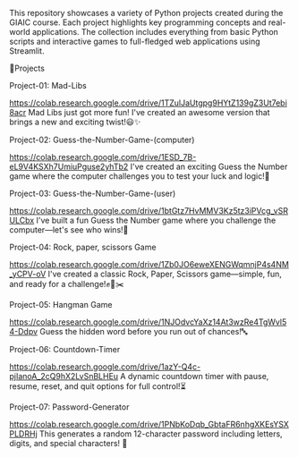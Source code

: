 This repository showcases a variety of Python projects created during the GIAIC course. Each project highlights key programming concepts and real-world applications. The collection includes everything from basic Python scripts and interactive games to full-fledged web applications using Streamlit.

📜Projects

Project-01: Mad-Libs

https://colab.research.google.com/drive/1TZulJaUtgpg9HYtZ139gZ3Ut7ebi8acr
Mad Libs just got more fun! I've created an awesome version that brings a new and exciting twist!😃✨

Project-02: Guess-the-Number-Game-(computer)

https://colab.research.google.com/drive/1ESD_7B-eL9V4KSXh7UmiuPguse2yhTb2
I've created an exciting Guess the Number game where the computer challenges you to test your luck and logic!🎯

Project-03: Guess-the-Number-Game-(user)

https://colab.research.google.com/drive/1btGtz7HvMMV3Kz5tz3iPVcg_vSRULCbx
I've built a fun Guess the Number game where you challenge the computer—let's see who wins!🎯

Project-04: Rock, paper, scissors Game

https://colab.research.google.com/drive/1Zb0JO6eweXENGWqmnjP4s4NM_yCPV-oV
I've created a classic Rock, Paper, Scissors game—simple, fun, and ready for a challenge!✊📄✂️

Project-05: Hangman Game

https://colab.research.google.com/drive/1NJOdvcYaXz14At3wzRe4TgWvl54-Ddpv
Guess the hidden word before you run out of chances!🔤

Project-06: Countdown-Timer

https://colab.research.google.com/drive/1azY-Q4c-pjIanoA_2cQ9hX2LvSnBLHEu
A dynamic countdown timer with pause, resume, reset, and quit options for full control!⏳

Project-07: Password-Generator

https://colab.research.google.com/drive/1PNbKoDqb_GbtaFR6nhgXKEsYSXPLDRHj
This generates a random 12-character password including letters, digits, and special characters! 💬
